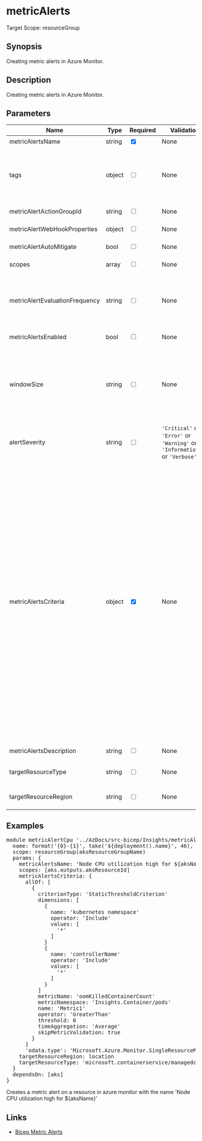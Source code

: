 ﻿# metricAlerts

Target Scope: resourceGroup

## Synopsis
Creating metric alerts in Azure Monitor.

## Description
Creating metric alerts in Azure Monitor.

## Parameters
| Name | Type | Required | Validation | Default value | Description |
| -- |  -- | -- | -- | -- | -- |
| metricAlertsName | string | <input type="checkbox" checked> | None | <pre></pre> | The name for the MetricAlert. |
| tags | object | <input type="checkbox"> | None | <pre>{}</pre> | The tags to apply to this resource. This is an object with key/value pairs.<br>Example:<br>{<br>&nbsp;&nbsp;&nbsp;FirstTag: myvalue<br>&nbsp;&nbsp;&nbsp;SecondTag: another value<br>} |
| metricAlertActionGroupId | string | <input type="checkbox"> | None | <pre>''</pre> | The id of the action group to use. |
| metricAlertWebHookProperties | object | <input type="checkbox"> | None | <pre>{}</pre> | This field allows specifying custom properties, which would be appended to the alert payload sent as input to the webhook. |
| metricAlertAutoMitigate | bool | <input type="checkbox"> | None | <pre>true</pre> | The flag that indicates whether the alert should be auto resolved or not. The default is true. |
| scopes | array | <input type="checkbox"> | None | <pre>[ subscription().id ]</pre> | the list of resource id\'s that this metric alert is scoped to. |
| metricAlertEvaluationFrequency | string | <input type="checkbox"> | None | <pre>'PT5M'</pre> | How often the metric alert is evaluated represented in ISO 8601 duration format.<br>Examples:<br>PT5M is 5 minutes<br>PT15M is 15 minutes<br>PT30M is 30 minutes<br>PT1H is 1 hour |
| metricAlertsEnabled | bool | <input type="checkbox"> | None | <pre>true</pre> | Create the metric alerts as either enabled or disabled |
| windowSize | string | <input type="checkbox"> | None | <pre>'PT5M'</pre> | The period of time (in [ISO 8601 duration format](https://en.wikipedia.org/wiki/ISO_8601#Durations)) on which the Alert query will be executed (bin size). Relevant and required only for rules of the kind LogAlert.<br>The format for this string is P<days>DT<hours>H<minutes>M<seconds>S. You always need to mention de T if something the time is needed.<br>for example:<br>P2D is 2 days<br>P5DT5M is 5 days and 5 minutes<br>PT5M is 5 minutes<br>PT1H is 1 hour |
| alertSeverity | string | <input type="checkbox"> | `'Critical'` or `'Error'` or `'Warning'` or `'Informational'` or `'Verbose'` | <pre>'Informational'</pre> |  |
| metricAlertsCriteria | object | <input type="checkbox" checked> | None | <pre></pre> | The criteria to alert.  The AllOf: [] is required and it cannot be empty.<br>For options & formatting please refer to [scheduledqueryrulecriteria](https://docs.microsoft.com/en-us/azure/templates/microsoft.insights/scheduledqueryrules?pivots=deployment-language-bicep#scheduledqueryrulecriteria).<br>Example:<br>{<br>&nbsp;&nbsp;&nbsp;allOf: [<br>&nbsp;&nbsp;&nbsp;&nbsp;&nbsp;{<br>&nbsp;&nbsp;&nbsp;&nbsp;&nbsp;&nbsp;&nbsp;criterionType: 'StaticThresholdCriterion'<br>&nbsp;&nbsp;&nbsp;&nbsp;&nbsp;&nbsp;&nbsp;dimensions: [<br>&nbsp;&nbsp;&nbsp;&nbsp;&nbsp;&nbsp;&nbsp;&nbsp;&nbsp;{<br>&nbsp;&nbsp;&nbsp;&nbsp;&nbsp;&nbsp;&nbsp;&nbsp;&nbsp;&nbsp;&nbsp;name: 'controllerName'<br>&nbsp;&nbsp;&nbsp;&nbsp;&nbsp;&nbsp;&nbsp;&nbsp;&nbsp;&nbsp;&nbsp;operator: 'Include'<br>&nbsp;&nbsp;&nbsp;&nbsp;&nbsp;&nbsp;&nbsp;&nbsp;&nbsp;&nbsp;&nbsp;values: [<br>&nbsp;&nbsp;&nbsp;&nbsp;&nbsp;&nbsp;&nbsp;&nbsp;&nbsp;&nbsp;&nbsp;&nbsp;&nbsp;'*'<br>&nbsp;&nbsp;&nbsp;&nbsp;&nbsp;&nbsp;&nbsp;&nbsp;&nbsp;&nbsp;&nbsp;]<br>&nbsp;&nbsp;&nbsp;&nbsp;&nbsp;&nbsp;&nbsp;&nbsp;&nbsp;}<br>&nbsp;&nbsp;&nbsp;&nbsp;&nbsp;&nbsp;&nbsp;&nbsp;&nbsp;{<br>&nbsp;&nbsp;&nbsp;&nbsp;&nbsp;&nbsp;&nbsp;&nbsp;&nbsp;&nbsp;&nbsp;name: 'kubernetes namespace'<br>&nbsp;&nbsp;&nbsp;&nbsp;&nbsp;&nbsp;&nbsp;&nbsp;&nbsp;&nbsp;&nbsp;operator: 'Include'<br>&nbsp;&nbsp;&nbsp;&nbsp;&nbsp;&nbsp;&nbsp;&nbsp;&nbsp;&nbsp;&nbsp;values: [<br>&nbsp;&nbsp;&nbsp;&nbsp;&nbsp;&nbsp;&nbsp;&nbsp;&nbsp;&nbsp;&nbsp;&nbsp;&nbsp;'*'<br>&nbsp;&nbsp;&nbsp;&nbsp;&nbsp;&nbsp;&nbsp;&nbsp;&nbsp;&nbsp;&nbsp;]<br>&nbsp;&nbsp;&nbsp;&nbsp;&nbsp;&nbsp;&nbsp;&nbsp;&nbsp;}<br>&nbsp;&nbsp;&nbsp;&nbsp;&nbsp;&nbsp;&nbsp;]<br>&nbsp;&nbsp;&nbsp;&nbsp;&nbsp;&nbsp;&nbsp;metricName: 'completedJobsCount'<br>&nbsp;&nbsp;&nbsp;&nbsp;&nbsp;&nbsp;&nbsp;metricNamespace: 'Insights.Container/pods'<br>&nbsp;&nbsp;&nbsp;&nbsp;&nbsp;&nbsp;&nbsp;name: 'Metric1'<br>&nbsp;&nbsp;&nbsp;&nbsp;&nbsp;&nbsp;&nbsp;operator: 'GreaterThan'<br>&nbsp;&nbsp;&nbsp;&nbsp;&nbsp;&nbsp;&nbsp;threshold: 0<br>&nbsp;&nbsp;&nbsp;&nbsp;&nbsp;&nbsp;&nbsp;timeAggregation: 'Average'<br>&nbsp;&nbsp;&nbsp;&nbsp;&nbsp;&nbsp;&nbsp;skipMetricValidation: true<br>&nbsp;&nbsp;&nbsp;&nbsp;&nbsp;}<br>&nbsp;&nbsp;&nbsp;]<br>&nbsp;&nbsp;&nbsp;'odata.type': 'Microsoft.Azure.Monitor.SingleResourceMultipleMetricCriteria'<br>} |
| metricAlertsDescription | string | <input type="checkbox"> | None | <pre>metricAlertsName</pre> | The description of the metric alert. |
| targetResourceType | string | <input type="checkbox"> | None | <pre>''</pre> | The resourcetype to have metric alerts on<br>Example:<br>'microsoft.containerservice/managedclusters' |
| targetResourceRegion | string | <input type="checkbox"> | None | <pre>resourceGroup().location</pre> | The region of the target resource(s) on which the alert is created/updated. Mandatory if the scope contains a subscription, resource group, or more than one resource. |

## Examples
<pre>
module metricAlertCpu '../AzDocs/src-bicep/Insights/metricAlerts.bicep' = {
  name: format('{0}-{1}', take('${deployment().name}', 46), 'akscpumetricalert')
  scope: resourceGroup(aksResourceGroupName)
  params: {
    metricAlertsName: 'Node CPU utilization high for ${aksName}'
    scopes: [aks.outputs.aksResourceId]
    metricAlertsCriteria: {
      allOf: [
        {
          criterionType: 'StaticThresholdCriterion'
          dimensions: [
            {
              name: 'kubernetes namespace'
              operator: 'Include'
              values: [
                '*'
              ]
            }
            {
              name: 'controllerName'
              operator: 'Include'
              values: [
                '*'
              ]
            }
          ]
          metricName: 'oomKilledContainerCount'
          metricNamespace: 'Insights.Container/pods'
          name: 'Metric1'
          operator: 'GreaterThan'
          threshold: 0
          timeAggregation: 'Average'
          skipMetricValidation: true
        }
      ]
      'odata.type': 'Microsoft.Azure.Monitor.SingleResourceMultipleMetricCriteria' }
    targetResourceRegion: location
    targetResourceType: 'microsoft.containerservice/managedclusters'
  }
  dependsOn: [aks]
}
</pre>
<p>Creates a metric alert on a resource in azure monitor with the name 'Node CPU utilization high for ${aksName}'</p>

## Links
- [Bicep Metric Alerts](https://learn.microsoft.com/en-us/azure/templates/microsoft.insights/metricalerts?pivots=deployment-language-bicep)
